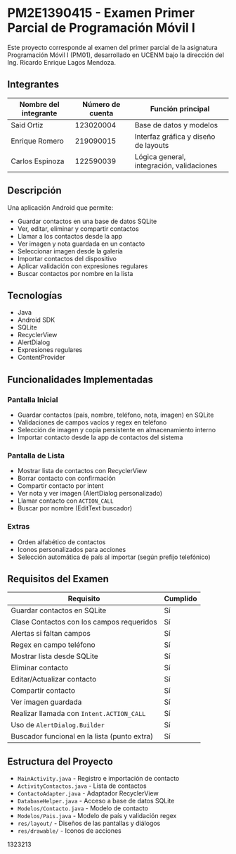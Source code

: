 # PM2E1390415 - Examen Primer Parcial de Programación Móvil I

Este proyecto corresponde al examen del primer parcial de la asignatura Programación Móvil I (PM01), desarrollado en UCENM bajo la dirección del Ing. Ricardo Enrique Lagos Mendoza.


## Integrantes

| Nombre del integrante | Número de cuenta | Función principal                            |
|-----------------------|------------------|----------------------------------------------|
| Said Ortiz          | 123020004        | Base de datos y modelos                      |
| Enrique Romero          | 219090015        | Interfaz gráfica y diseño de layouts         |
| Carlos Espinoza     | 122590039          | Lógica general, integración, validaciones    |
## Descripción

Una aplicación Android que permite:

- Guardar contactos en una base de datos SQLite
- Ver, editar, eliminar y compartir contactos
- Llamar a los contactos desde la app
- Ver imagen y nota guardada en un contacto
- Seleccionar imagen desde la galería
- Importar contactos del dispositivo
- Aplicar validación con expresiones regulares
- Buscar contactos por nombre en la lista

## Tecnologías

- Java
- Android SDK
- SQLite
- RecyclerView
- AlertDialog
- Expresiones regulares
- ContentProvider

## Funcionalidades Implementadas

### Pantalla Inicial
- Guardar contactos (país, nombre, teléfono, nota, imagen) en SQLite
- Validaciones de campos vacíos y regex en teléfono
- Selección de imagen y copia persistente en almacenamiento interno
- Importar contacto desde la app de contactos del sistema

### Pantalla de Lista
- Mostrar lista de contactos con RecyclerView
- Borrar contacto con confirmación
- Compartir contacto por intent
- Ver nota y ver imagen (AlertDialog personalizado)
- Llamar contacto con `ACTION_CALL`
- Buscar por nombre (EditText buscador)

### Extras
- Orden alfabético de contactos
- Iconos personalizados para acciones
- Selección automática de país al importar (según prefijo telefónico)

## Requisitos del Examen

| Requisito                                                        | Cumplido |
|------------------------------------------------------------------|----------|
| Guardar contactos en SQLite                                      | Sí       |
| Clase Contactos con los campos requeridos                        | Sí       |
| Alertas si faltan campos                                         | Sí       |
| Regex en campo teléfono                                          | Sí       |
| Mostrar lista desde SQLite                                       | Sí       |
| Eliminar contacto                                                | Sí       |
| Editar/Actualizar contacto                                       | Sí       |
| Compartir contacto                                               | Sí       |
| Ver imagen guardada                                              | Sí       |
| Realizar llamada con `Intent.ACTION_CALL`                        | Sí       |
| Uso de `AlertDialog.Builder`                                     | Sí       |
| Buscador funcional en la lista (punto extra)                     | Sí       |

## Estructura del Proyecto

- `MainActivity.java` - Registro e importación de contacto
- `ActivityContactos.java` - Lista de contactos
- `ContactoAdapter.java` - Adaptador RecyclerView
- `DatabaseHelper.java` - Acceso a base de datos SQLite
- `Modelos/Contacto.java` - Modelo de contacto
- `Modelos/Pais.java` - Modelo de país y validación regex
- `res/layout/` - Diseños de las pantallas y diálogos
- `res/drawable/` - Iconos de acciones

1323213
